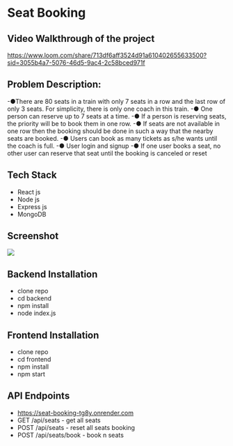 # Seat Booking

## Video Walkthrough of the project
https://www.loom.com/share/713df6aff3524d91a610402655633500?sid=3055b4a7-5076-46d5-9ac4-2c58bced971f

## Problem Description:
-●There are 80 seats in a train with only 7 seats in a row and the last row of only 3
seats. For simplicity, there is only one coach in this train.
-● One person can reserve up to 7 seats at a time.
-● If a person is reserving seats, the priority will be to book them in one row.
-● If seats are not available in one row then the booking should be done in such a way
that the nearby seats are booked.
-● Users can book as many tickets as s/he wants until the coach is full.
-● User login and signup
-● If one user books a seat, no other user can reserve that seat until the booking is
canceled or reset

## Tech Stack
- React js
- Node js
- Express js
- MongoDB

## Screenshot
<img src="![Screenshot (4)](https://github.com/user-attachments/assets/f876817c-d542-4609-83d1-3648d95e4982)
" />

## Backend Installation
- clone repo
- cd backend
- npm install
- node index.js

## Frontend Installation
- clone repo
- cd frontend
- npm install
- npm start

## API Endpoints
- https://seat-booking-tg8y.onrender.com
- GET /api/seats - get all seats
- POST /api/seats - reset all seats booking
- POST /api/seats/book - book n seats
  
